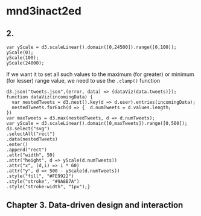 # mnd3inact2ed
## 2. 
```
var yScale = d3.scaleLinear().domain([0,24500]).range([0,100]);
yScale(0);
yScale(100);                                                     
yScale(24000); 
```

If we want it to set all such values to the maximum (for greater) or minimum (for lesser) range value, we need to use
the ```.clamp()``` function


```
d3.json("tweets.json",(error, data) => {dataViz(data.tweets)});
function dataViz(incomingData) {
  var nestedTweets = d3.nest().key(d => d.user).entries(incomingData);
  nestedTweets.forEach(d => {  d.numTweets = d.values.length;
})
var maxTweets = d3.max(nestedTweets, d => d.numTweets);
var yScale = d3.scaleLinear().domain([0,maxTweets]).range([0,500]);
d3.select("svg")
.selectAll("rect")
.data(nestedTweets)
.enter()
.append("rect")
.attr("width", 50)
.attr("height", d => yScale(d.numTweets))
.attr("x", (d,i) => i * 60)
.attr("y", d => 500 - yScale(d.numTweets))
.style("fill", "#FE9922")
.style("stroke", "#9A8B7A")
.style("stroke-width", "1px");}
```

## Chapter 3. Data-driven design and interaction
